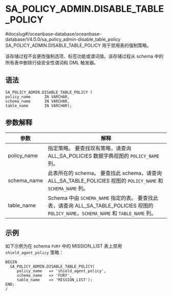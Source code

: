 SA_POLICY_ADMIN.DISABLE_TABLE_POLICY 
=========================================================
#docslug#/oceanbase-database/oceanbase-database/V4.0.0/sa_policy_admin-disable_table_policy
SA_POLICY_ADMIN.DISABLE_TABLE_POLICY 用于禁用表的强制策略。

该存储过程不会更改强制选项、标签功能或谓词值。该存储过程从 schema 中的所有表中删除行级安全性谓词和 DML 触发器。

语法 
-----------

```unknow
SA_POLICY_ADMIN.DISABLE_TABLE_POLICY (
policy_name      IN VARCHAR,
schema_name      IN VARCHAR,
table_name       IN VARCHAR);
```



参数解释 
-------------



|   **参数**    |                                                     **解释**                                                      |
|-------------|-----------------------------------------------------------------------------------------------------------------|
| policy_name | 指定策略。 要查找现有策略，请查询ALL_SA_POLICIES 数据字典视图的 `POLICY_NAME` 列。                                                       |
| schema_name | 此表所在的 schema。 要查找此 schema，请查询 ALL_SA_TABLE_POLICIES 视图的 `POLICY_NAME` 和 `SCHEMA_NAME` 列。                        |
| table_name  | Schema 中由 `SCHEMA_NAME` 指定的表。 要查找此表，请查询 ALL_SA_TABLE_POLICIES 视图的 `POLICY_NAME`，`SCHEMA_NAME` 和 `TABLE_NAME` 列。 |



示例 
-----------

如下示例为在 schema `FURY` 中的 MISSION_LIST 表上禁用 `shield_agent_policy` 策略：

```unknow
BEGIN
  SA_POLICY_ADMIN.DISABLE_TABLE_POLICY(
     policy_name   => 'shield_agent_policy',
     schema_name   => 'FURY',
     table_name    => 'MISSION_LIST');
END;
/
```



